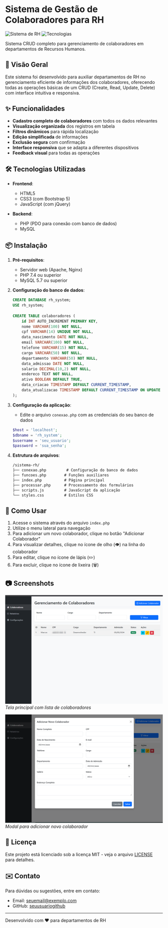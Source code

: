 # Sistema de Gestão de Colaboradores para RH

![Sistema de RH](https://img.shields.io/badge/Status-Funcionando-green)
![Tecnologias](https://img.shields.io/badge/Tecnologias-HTML%2C%20CSS%2C%20JavaScript%2C%20PHP%2C%20MySQL-blue)

Sistema CRUD completo para gerenciamento de colaboradores em departamentos de Recursos Humanos.

## 📌 Visão Geral

Este sistema foi desenvolvido para auxiliar departamentos de RH no gerenciamento eficiente de informações dos colaboradores, oferecendo todas as operações básicas de um CRUD (Create, Read, Update, Delete) com interface intuitiva e responsiva.

## ✨ Funcionalidades

- **Cadastro completo de colaboradores** com todos os dados relevantes
- **Visualização organizada** dos registros em tabela
- **Filtros dinâmicos** para rápida localização
- **Edição simplificada** de informações
- **Exclusão segura** com confirmação
- **Interface responsiva** que se adapta a diferentes dispositivos
- **Feedback visual** para todas as operações

## 🛠️ Tecnologias Utilizadas

- **Frontend**:
  - HTML5
  - CSS3 (com Bootstrap 5)
  - JavaScript (com jQuery)

- **Backend**:
  - PHP (PDO para conexão com banco de dados)
  - MySQL

## 📦 Instalação

1. **Pré-requisitos**:
   - Servidor web (Apache, Nginx)
   - PHP 7.4 ou superior
   - MySQL 5.7 ou superior

2. **Configuração do banco de dados**:
   ```sql
   CREATE DATABASE rh_system;
   USE rh_system;

   CREATE TABLE colaboradores (
       id INT AUTO_INCREMENT PRIMARY KEY,
       nome VARCHAR(100) NOT NULL,
       cpf VARCHAR(14) UNIQUE NOT NULL,
       data_nascimento DATE NOT NULL,
       email VARCHAR(100) NOT NULL,
       telefone VARCHAR(15) NOT NULL,
       cargo VARCHAR(50) NOT NULL,
       departamento VARCHAR(50) NOT NULL,
       data_admissao DATE NOT NULL,
       salario DECIMAL(10,2) NOT NULL,
       endereco TEXT NOT NULL,
       ativo BOOLEAN DEFAULT TRUE,
       data_criacao TIMESTAMP DEFAULT CURRENT_TIMESTAMP,
       data_atualizacao TIMESTAMP DEFAULT CURRENT_TIMESTAMP ON UPDATE CURRENT_TIMESTAMP
   );
   ```

3. **Configuração da aplicação**:
   - Edite o arquivo `conexao.php` com as credenciais do seu banco de dados
   ```php
   $host = 'localhost';
   $dbname = 'rh_system';
   $username = 'seu_usuario';
   $password = 'sua_senha';
   ```

4. **Estrutura de arquivos**:
   ```
   /sistema-rh/
   ├── conexao.php         # Configuração do banco de dados
   ├── funcoes.php        # Funções auxiliares
   ├── index.php          # Página principal
   ├── processar.php      # Processamento dos formulários
   ├── scripts.js         # JavaScript da aplicação
   └── styles.css         # Estilos CSS
   ```

## 🚀 Como Usar

1. Acesse o sistema através do arquivo `index.php`
2. Utilize o menu lateral para navegação
3. Para adicionar um novo colaborador, clique no botão "Adicionar Colaborador"
4. Para visualizar detalhes, clique no ícone de olho (👁️) na linha do colaborador
5. Para editar, clique no ícone de lápis (✏️)
6. Para excluir, clique no ícone de lixeira (🗑️)

## 📷 Screenshots

![Tela Principal](screenshots/Tela%20principal%20com%20lista%20de%20colaboradores.png)
*Tela principal com lista de colaboradores*

![Modal de Cadastro](screenshots/Modal%20para%20adicionar%20novo%20colaborador.png)
*Modal para adicionar novo colaborador*

## 📄 Licença

Este projeto está licenciado sob a licença MIT - veja o arquivo [LICENSE](LICENSE) para detalhes.

## ✉️ Contato

Para dúvidas ou sugestões, entre em contato:

- Email: seuemail@exemplo.com
- GitHub: [seuusuariogithub](https://github.com/seuusuariogithub)

---

Desenvolvido com ❤️ para departamentos de RH